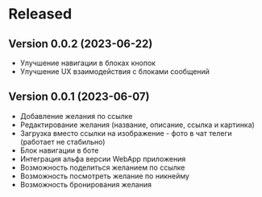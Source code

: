 # Released

## Version 0.0.2 (2023-06-22)
- Улучшение навигации в блоках кнопок
- Улучшение UX взаимодействия с блоками сообщений

## Version 0.0.1 (2023-06-07)
- Добавление желания по ссылке
- Редактирование желания (название, описание, ссылка и картинка)
- Загрузка вместо ссылки на изображение - фото в чат телеги (работает не стабильно)
- Блок навигации в боте
- Интеграция альфа версии WebApp приложения
- Возможность поделиться желанием по ссылке
- Возможность посмотреть желание по никнейму
- Возможность бронирования желания
